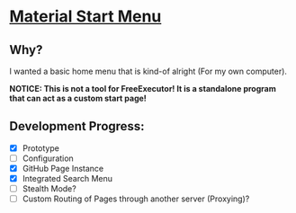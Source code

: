 # [Material Start Menu](https://doge-clan.github.io/MaterialStartMenu/)

## Why?
I wanted a basic home menu that is kind-of alright (For my own computer).

**NOTICE: This is not a tool for FreeExecutor! It is a standalone program that can act as a custom start page!**

## Development Progress:
- [x] Prototype
- [ ] Configuration
- [x] GitHub Page Instance
- [x] Integrated Search Menu
- [ ] Stealth Mode?
- [ ] Custom Routing of Pages through another server (Proxying)?
